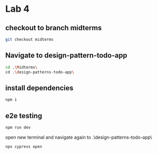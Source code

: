 # Lab 4

## checkout to branch midterms

```bash
git checkout midterms
```

## Navigate to design-pattern-todo-app

```bash
cd .\Midterms\
cd .\design-patterns-todo-app\
```

## install dependencies

```bash
npm i
```

## e2e testing

```bash
npm run dev

```

open new terminal and navigate again to .\design-patterns-todo-app\

```bash
npx cypress open
```
